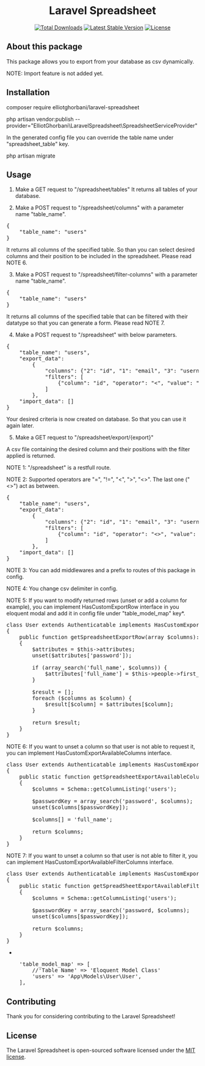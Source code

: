<h1 align="center">Laravel Spreadsheet</h1>

<p align="center">
<a href="https://packagist.org/packages/elliotghorbani/laravel-spreadsheet"><img src="https://img.shields.io/packagist/dt/elliotghorbani/laravel-spreadsheet" alt="Total Downloads"></a>
<a href="https://packagist.org/packages/elliotghorbani/laravel-spreadsheet"><img src="https://img.shields.io/packagist/v/elliotghorbani/laravel-spreadsheet" alt="Latest Stable Version"></a>
<a href="https://packagist.org/packages/elliotghorbani/laravel-spreadsheet"><img src="https://img.shields.io/packagist/l/elliotghorbani/laravel-spreadsheet" alt="License"></a>
</p>

## About this package

This package allows you to export from your database as csv dynamically.

NOTE: Import feature is not added yet.

## Installation

composer require elliotghorbani/laravel-spreadsheet

php artisan vendor:publish --provider="ElliotGhorbani\LaravelSpreadsheet\SpreadsheetServiceProvider"

In the generated config file you can override the table name under "spreadsheet_table" key.

php artisan migrate

## Usage

1. Make a GET request to "/spreadsheet/tables"
It returns all tables of your database.

2. Make a POST request to "/spreadsheet/columns" with a parameter name "table_name".
<pre>
{
    "table_name": "users"
}
</pre>
It returns all columns of the specified table. So than you can select desired columns and their position to be included in the spreadsheet. Please read NOTE 6.

3. Make a POST request to "/spreadsheet/filter-columns" with a parameter name "table_name".
<pre>
{
    "table_name": "users"
}
</pre>
It returns all columns of the specified table that can be filtered with their datatype so that you can generate a form. Please read NOTE 7.

4. Make a POST request to "/spreadsheet" with below parameters.
<pre>
{
    "table_name": "users",
    "export_data":
        {
            "columns": {"2": "id", "1": "email", "3": "username"},
            "filters": [
                {"column": "id", "operator": "<", "value": "60"}
            ]
        },
    "import_data": []
}
</pre>
Your desired criteria is now created on database. So that you can use it again later.

5. Make a GET request to "/spreadsheet/export/{export}"

A csv file containing the desired column and their positions with the filter applied is returned.

NOTE 1: "/spreadsheet" is a restfull route.

NOTE 2: Supported operators are "=", "!=", "<", ">", "<>". The last one ("<>") act as between.
<pre>
{
    "table_name": "users",
    "export_data":
        {
            "columns": {"2": "id", "1": "email", "3": "username"},
            "filters": [
                {"column": "id", "operator": "<>", "value": ["60", "100"]}
            ]
        },
    "import_data": []
}
</pre>

NOTE 3: You can add middlewares and a prefix to routes of this package in config.

NOTE 4: You change csv delimiter in config.

NOTE 5: If you want to modify returned rows (unset or add a column for example), you can implement HasCustomExportRow interface in you eloquent modal and add it in config file under "table_model_map" key*.
<pre>
class User extends Authenticatable implements HasCustomExportRow
{
    public function getSpreadsheetExportRow(array $columns): array
    {
        $attributes = $this->attributes;
        unset($attributes['password']);

        if (array_search('full_name', $columns)) {
            $attributes['full_name'] = $this->people->first_name . ' ' . $this->people->last_name;
        }

        $result = [];
        foreach ($columns as $column) {
            $result[$column] = $attributes[$column];
        }

        return $result;
    }
}
</pre>

NOTE 6: If you want to unset a column so that user is not able to request it, you can implement HasCustomExportAvailableColumns interface.
<pre>
class User extends Authenticatable implements HasCustomExportAvailableColumns
{
    public static function getSpreadsheetExportAvailableColumns(): array
    {
        $columns = Schema::getColumnListing('users');

        $passwordKey = array_search('password', $columns);
        unset($columns[$passwordKey]);

        $columns[] = 'full_name';

        return $columns;
    }
}
</pre>

NOTE 7: If you want to unset a column so that user is not able to filter it, you can implement HasCustomExportAvailableFilterColumns interface.
<pre>
class User extends Authenticatable implements HasCustomExportAvailableFilterColumns
{
    public static function getSpreadSheetExportAvailableFilterColumns(): array
    {
        $columns = Schema::getColumnListing('users');

        $passwordKey = array_search('password, $columns);
        unset($columns[$passwordKey]);

        return $columns;
    }
}
</pre>

*
<pre>
    'table_model_map' => [
        //'Table Name' => 'Eloquent Model Class'
        'users' => 'App\Models\User\User',
    ],
</pre>


## Contributing

Thank you for considering contributing to the Laravel Spreadsheet!

## License

The Laravel Spreadsheet is open-sourced software licensed under the [MIT license](https://opensource.org/licenses/MIT).

